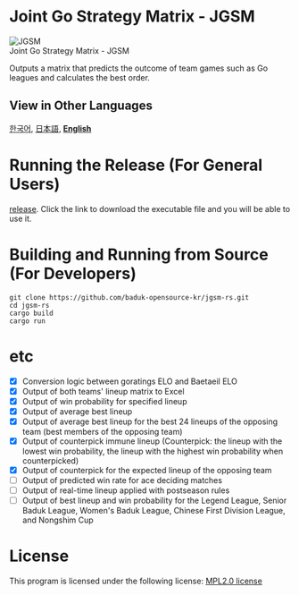 # Joint Go Strategy Matrix - JGSM
![JGSM](https://github.com/baduk-opensource-kr/jgsm-rs/assets/36529903/f2b45d6e-b9c1-4812-a7c8-5835ae8ae312)  
Joint Go Strategy Matrix - JGSM

Outputs a matrix that predicts the outcome of team games such as Go leagues and calculates the best order.

## View in Other Languages
[한국어](./README.md), [日本語](./README.jp.md), [**English**](./README.en.md)

# Running the Release (For General Users)
[release](https://github.com/baduk-opensource-kr/jgsm-rs/releases/tag/release).
Click the link to download the executable file and you will be able to use it.

# Building and Running from Source (For Developers)
```
git clone https://github.com/baduk-opensource-kr/jgsm-rs.git
cd jgsm-rs
cargo build
cargo run
```

# etc
- [x] Conversion logic between goratings ELO and Baetaeil ELO
- [x] Output of both teams' lineup matrix to Excel
- [x] Output of win probability for specified lineup
- [x] Output of average best lineup
- [x] Output of average best lineup for the best 24 lineups of the opposing team (best members of the opposing team)
- [x] Output of counterpick immune lineup (Counterpick: the lineup with the lowest win probability, the lineup with the highest win probability when counterpicked)
- [x] Output of counterpick for the expected lineup of the opposing team
- [ ] Output of predicted win rate for ace deciding matches
- [ ] Output of real-time lineup applied with postseason rules
- [ ] Output of best lineup and win probability for the Legend League, Senior Baduk League, Women's Baduk League, Chinese First Division League, and Nongshim Cup

# License
This program is licensed under the following license: [MPL2.0 license](/LICENSE) 



